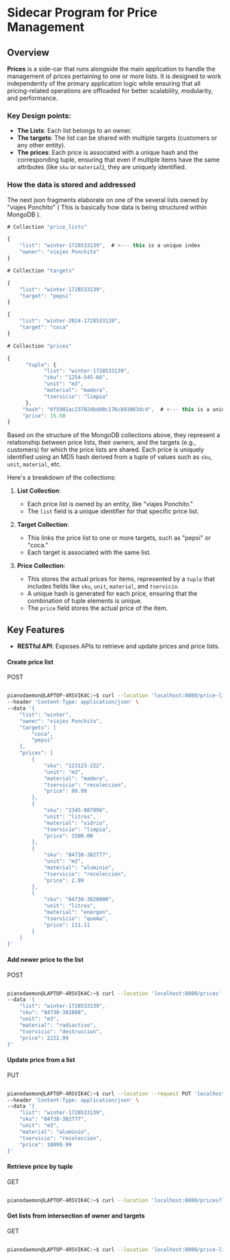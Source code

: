 # Sidecar Program for Price Management

## Overview

**Prices** is a side-car that runs alongside the main application to handle the management of prices pertaining to one or more lists. It is designed to work independently of the primary application logic while ensuring that all pricing-related operations are offloaded for better scalability, modularity, and performance.

### Key Design points:

-   **The Lists**: Each list belongs to an owner.
-   **The targets**: The list can be shared with multiple targets (customers or any other entity).
-   **The prices**: Each price is associated with a unique hash and the corresponding tuple, ensuring that even if multiple items have the same attributes (like `sku` or `material`), they are uniquely identified.

### How the data is stored and addressed

The next json fragments elaborate on one of the several lists owned by "viajes Ponchito" ( This is basically how data is being structured within MongoDB ). 

```js
# Collection "price_lists"

{
    "list": "winter-1728533139",  # <--- this is a unique index
    "owner": "viajes Ponchito"
}
```

```js
# Collection "targets"

{
    "list": "winter-1728533139",
    "target": "pepsi"
}

{
    "list": "winter-2024-1728533139",
    "target": "coca"
}
```

```js
# Collection "prices"

{
      "tuple": {
            "list": "winter-1728533139",
            "sku": "1254-545-66",
            "unit": "m3",
            "material": "madera",
            "tservicio": "limpia"
      },
     "hash": "6f5902ac237024bdd0c176cb93063dc4",  # <--- this is a unique index 
     "price": 15.50
}
```

Based on the structure of the MongoDB collections above, they represent a relationship between price lists, their owners, and the targets (e.g., customers) for which the price lists are shared. Each price is uniquely identified using an MD5 hash derived from a tuple of values such as `sku`, `unit`, `material`, etc.

Here's a breakdown of the collections:

1.  **List Collection**:
    
    -   Each price list is owned by an entity, like "viajes Ponchito."
    -   The `list` field is a unique identifier for that specific price list.
2.  **Target Collection**:
    
    -   This links the price list to one or more targets, such as "pepsi" or "coca."
    -   Each target is associated with the same list.
3.  **Price Collection**:
    
    -   This stores the actual prices for items, represented by a `tuple` that includes fields like `sku`, `unit`, `material`, and `tservicio`.
    -   A unique hash is generated for each price, ensuring that the combination of tuple elements is unique.
    -   The `price` field stores the actual price of the item.


## Key Features

- **RESTful API**: Exposes APIs to retrieve and update prices and price lists.

#### Create price list

POST

```sh

pianodaemon@LAPTOP-4RSVIK4C:~$ curl --location 'localhost:8080/price-lists' \
--header 'Content-Type: application/json' \
--data '{
    "list": "winter",
    "owner": "viajes Ponchito",
    "targets": [
        "coca",
        "pepsi"
    ],
    "prices": [
        {
            "sku": "123123-222",
            "unit": "m3",
            "material": "madera",
            "tservicio": "recoleccion",
            "price": 99.99
        },
        {
            "sku": "2345-987999",
            "unit": "litros",
            "material": "vidrio",
            "tservicio": "limpia",
            "price": 1500.00
        },
        {
            "sku": "84738-382777",
            "unit": "m3",
            "material": "aluminio",
            "tservicio": "recoleccion",
            "price": 2.99
        },
        {
            "sku": "84738-3820000",
            "unit": "litros",
            "material": "energon",
            "tservicio": "quema",
            "price": 111.11
        }
    ]
}'
```


#### Add newer price to the list

POST

```sh

pianodaemon@LAPTOP-4RSVIK4C:~$ curl --location 'localhost:8080/prices' \
--data '{
    "list": "winter-1728533139",
    "sku": "84738-382888",
    "unit": "m3",
    "material": "radiactivo",
    "tservicio": "destruccion",
    "price": 2222.99
}'
```

#### Update price from a list

PUT

```sh

pianodaemon@LAPTOP-4RSVIK4C:~$ curl --location --request PUT 'localhost:8080/prices' \
--header 'Content-Type: application/json' \
--data '{
    "list": "winter-1728533139",
    "sku": "84738-382777",
    "unit": "m3",
    "material": "aluminio",
    "tservicio": "recoleccion",
    "price": 10099.99
}'
```


#### Retrieve price by tuple

GET

```sh

pianodaemon@LAPTOP-4RSVIK4C:~$ curl --location 'localhost:8080/prices?list=winter-1728533139&sku=84738-382777&unit=m3&material=aluminio&tservicio=recoleccion'
```

#### Get lists from intersection of owner and targets

GET

```sh

pianodaemon@LAPTOP-4RSVIK4C:~$ curl --location 'localhost:8080/price-lists?owner=chilli-willie&targets=coca&targets=pepsi'
```
